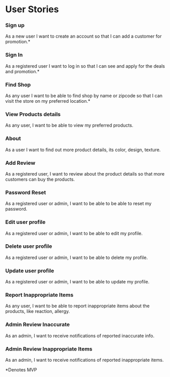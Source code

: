# User Stories

### Sign up
As a new user I want to create an account so that I can add a customer for promotion.*

### Sign In

As a registered user I want to log in so that I can see and apply for the deals and promotion.*

### Find Shop

As any user I want to be able to find shop by name or zipcode so that I can visit the store on my preferred location.*

### View Products details

As any user, I want to be able to view my preferred products.

### About

As a user I want to find out more product details, its color, design, texture.

### Add Review

As a registered user, I want to review about the product details so that more customers can buy the products.

### Password Reset
As a registered user or admin, I want to be able to be able to reset my password.

### Edit user profile
As a registered user or admin, I want to be able to edit my profile.

### Delete user profile
As a registered user or admin, I want to be able to delete my profile.

### Update user profile

As a registered user or admin, I want to be able to update my profile.

### Report Inappropriate Items
As any user, I want to be able to report inappropriate items about the products, like reaction, allergy.

### Admin Review Inaccurate 
As an admin, I want to receive notifications of reported inaccurate info.

### Admin Review Inappropriate Items
As an admin, I want to receive notifications of reported inappropriate items.

*Denotes MVP